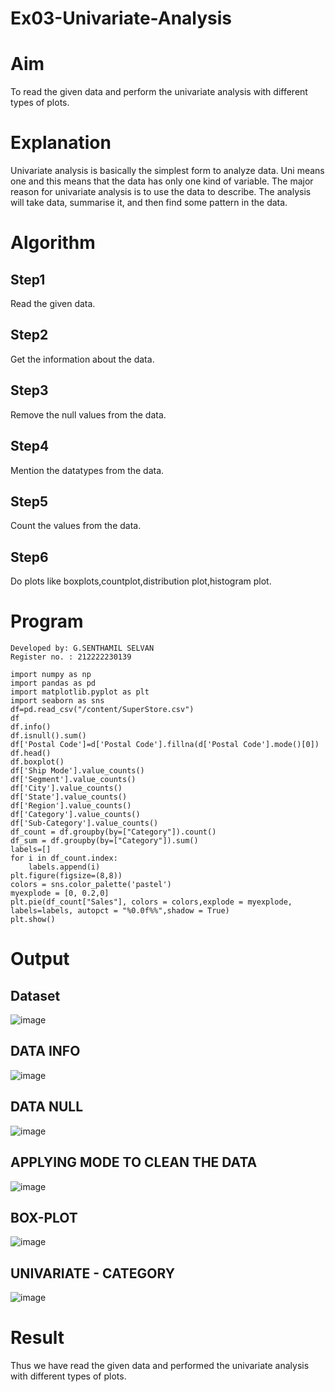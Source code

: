 # Ex03-Univariate-Analysis


# Aim
To read the given data and perform the univariate analysis with different types of plots.
 
# Explanation
Univariate analysis is basically the simplest form to analyze data. Uni means one and this means that the data has only one kind of variable. The major reason for univariate analysis is to use the data to describe. The analysis will take data, summarise it, and then find some pattern in the data.
    
# Algorithm

## Step1
Read the given data.
    
## Step2
Get the information about the data.
    
## Step3
Remove the null values from the data.

## Step4
Mention the datatypes from the data.
    
## Step5
Count the values from the data.
    
## Step6
Do plots like boxplots,countplot,distribution plot,histogram plot.
    
# Program
```
Developed by: G.SENTHAMIL SELVAN
Register no. : 212222230139
```
~~~
import numpy as np
import pandas as pd
import matplotlib.pyplot as plt
import seaborn as sns
df=pd.read_csv("/content/SuperStore.csv")
df
df.info()
df.isnull().sum()
df['Postal Code']=d['Postal Code'].fillna(d['Postal Code'].mode()[0])
df.head()
df.boxplot()
df['Ship Mode'].value_counts()
df['Segment'].value_counts()
df['City'].value_counts()
df['State'].value_counts()
df['Region'].value_counts()
df['Category'].value_counts()
df['Sub-Category'].value_counts()
df_count = df.groupby(by=["Category"]).count()
df_sum = df.groupby(by=["Category"]).sum()
labels=[]
for i in df_count.index:
    labels.append(i)
plt.figure(figsize=(8,8))
colors = sns.color_palette('pastel')
myexplode = [0, 0.2,0]
plt.pie(df_count["Sales"], colors = colors,explode = myexplode, labels=labels, autopct = "%0.0f%%",shadow = True) 
plt.show()
~~~


# Output
## Dataset
![image](https://user-images.githubusercontent.com/66360846/192726294-c1bf9a74-1488-4a69-b5a8-c5da9329a5ad.png)

## DATA INFO
![image](https://user-images.githubusercontent.com/66360846/192726553-ce33a743-a581-4f9e-8113-34e18da8bd17.png)

## DATA NULL
![image](https://user-images.githubusercontent.com/66360846/192726747-06c99d67-47fc-4368-bf70-efc464339429.png)

## APPLYING MODE TO CLEAN THE DATA
![image](https://user-images.githubusercontent.com/66360846/192726987-e727db60-a092-447a-85e1-19dc63a83688.png)

## BOX-PLOT
![image](https://user-images.githubusercontent.com/66360846/192727446-fd91f78a-080b-4419-a55c-5464e6fbe494.png)
 
## UNIVARIATE - CATEGORY
![image](https://user-images.githubusercontent.com/66360846/192727597-42c9df90-38d7-45ee-be32-8945f71b3731.png)

# Result
Thus we have read the given data and performed the univariate analysis with different types of plots.
